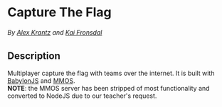 # Capture The Flag
###### By [Alex Krantz](https://github.com/akrantz01) and [Kai Fronsdal](https://github.com/kaifronsdal)

## Description
Multiplayer capture the flag with teams over the internet. It is built with [BabylonJS](https://github.com/BabylonJS/Babylon.js) and [MMOS](https://github.com/akrantz01/mmos).<br>**NOTE**: the MMOS server has been stripped of most functionality and converted to NodeJS due to our teacher's request.
